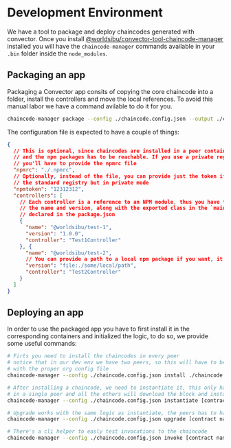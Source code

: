 # Development Environment

We have a tool to package and deploy chaincodes generated with convector.
Once you install [@worldsibu/convector-tool-chaincode-manager](https://www.npmjs.com/package/@worldsibu/convector-tool-chaincode-manager) installed you will have the `chaincode-manager` commands available in your `.bin` folder inside the `node_modules`.

## Packaging an app

Packaging a Convector app consits of copying the core chaincode into a folder, install the controllers and move the local references. To avoid this manual labor we have a command avilable to do it for you.

```bash
chaincode-manager package --config ./chaincode.config.json --output ./chaincode
```

The configuration file is expected to have a couple of things:

```json
{
  // This is optional, since chaincodes are installed in a peer container
  // and the npm packages has to be reachable. If you use a private registry
  // you'll have to provide the npmrc file
  "npmrc": "./.npmrc",
  // Optionally, instead of the file, you can provide just the token if you use
  // the standard registry but in private mode
  "npmtoken": "12312312",
  "controllers": [
    // Each controller is a reference to an NPM module, thus you have to provide
    // the name and version, along with the exported class in the `main` file
    // declared in the package.json
    {
      "name": "@worldsibu/test-1",
      "version": "1.0.0",
      "controller": "Test1Controller"
    }, {
      "name": "@worldsibu/test-2",
      // You can provide a path to a local npm package if you want, it will be copied
      "version": "file:./some/local/path",
      "controller": "Test2Controller"
    }
  ]
}
```

## Deploying an app

In order to use the packaged app you have to first install it in the corresponding containers and initialized the logic, to do so, we provide some useful commands:

```bash
# Firts you need to install the chaincodes in every peer
# notice that in our dev env we have two peers, so this will have to be run two times
# with the proper org config file
chaincode-manager --config ./chaincode.config.json install ./chaincode [contract name] [contract version]

# After installing a chaincode, we need to instantiate it, this only has to happen
# in a single peer and all the others will download the block and instantiate automatically
chaincode-manager --config ./chaincode.config.json instantiate [contract name] [contract version]

# Upgrade works with the same logic as instantiate, the peers has to have the chaincode installed already
chaincode-manager --config ./chaincode.config.json upgrade [contract name] [contract version]

# There's a cli helper to easly test invocations to the chaincode
chaincode-manager --config ./chaincode.config.json invoke [contract name] [controller] [function] [...args]
```
